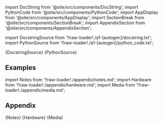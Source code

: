 
[//]: # (Custom component imports)

import DocString from '@site/src/components/DocString';
import PythonCode from '@site/src/components/PythonCode';
import AppDisplay from '@site/src/components/AppDisplay';
import SectionBreak from '@site/src/components/SectionBreak';
import AppendixSection from '@site/src/components/AppendixSection';

[//]: # (Docstring)

import DocstringSource from '!!raw-loader!./a1-[autogen]/docstring.txt';
import PythonSource from '!!raw-loader!./a1-[autogen]/python_code.txt';

<DocString>{DocstringSource}</DocString>
<PythonCode GLink='AI_ML/ANOMALY_DETECTION/ISOLATION_FOREST/ISOLATION_FOREST.py'>{PythonSource}</PythonCode>

<SectionBreak />

    

[//]: # (Examples)

## Examples

<AppDisplay 
  GLink='AI_ML/ANOMALY_DETECTION/ISOLATION_FOREST'
  nodeLabel='ISOLATION_FOREST'>
</AppDisplay>

<SectionBreak />

    

[//]: # (Appendix)

import Notes from '!!raw-loader!./appendix/notes.md';
import Hardware from '!!raw-loader!./appendix/hardware.md';
import Media from '!!raw-loader!./appendix/media.md';

## Appendix

<AppendixSection index={0} folderPath='nodes/AI_ML/ANOMALY_DETECTION/ISOLATION_FOREST/appendix/'>{Notes}</AppendixSection>
<AppendixSection index={1} folderPath='nodes/AI_ML/ANOMALY_DETECTION/ISOLATION_FOREST/appendix/'>{Hardware}</AppendixSection>
<AppendixSection index={2} folderPath='nodes/AI_ML/ANOMALY_DETECTION/ISOLATION_FOREST/appendix/'>{Media}</AppendixSection>


